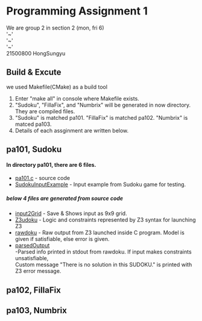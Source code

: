 # Programming Assignment 1

We are group 2 in section 2 (mon, fri 6)  
'~'  
'~'  
'~'  
21500800 HongSungyu  

## Build & Excute

we used Makefile(CMake) as a build tool  

1. Enter "make all" in console where Makefile exists.  
2. "Sudoku", "FillaFix", and "Numbrix" will be generated in now directory. They are compiled files.  
3. "Sudoku" is matched pa101. "FillaFix" is matched pa102. "Numbrix" is matced pa103.     
4. Details of each assginment are written below.  

## pa101, Sudoku  

#### In directory pa101, there are 6 files.   
* [pa101.c](pa101/pa101.c) - source code  
* [SudokuInputExample](pa101/SudokuInputExample.txt) - Input example from Sudoku game for testing.  
##### below 4 files are generated from source code  
* [input2Grid](pa101/input2Grid.txt) - Save & Shows input as 9x9 grid.  
* [Z3udoku](pa101/Z3udoku) - Logic and constraints represented by Z3 syntax for launching Z3  
* [rawdoku](pa101/rawdoku) - Raw output from Z3 launched inside C program. Model is given if satisfiable, else error is given.    
* [parsedOutput](pa101/parsedOutput.txt)   
-Parsed info printed in stdout from rawdoku. If input makes constraints unsatisfiable,  
Custom message "There is no solution in this SUDOKU." is printed with Z3 error message.   


## pa102, FillaFix  
## pa103, Numbrix  

